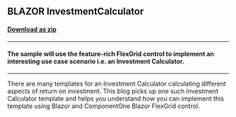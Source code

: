 ## BLAZOR InvestmentCalculator 
#### [Download as zip](https://grapecity.github.io/DownGit/#/home?url=https://github.com/GrapeCity/ComponentOne-Blazor-Samples/tree/master/NET_9/General/InvestmentCalculator)
____
#### The sample will use the feature-rich FlexGrid control to implement an interesting use case scenario i.e. an Investment Calculator. 
____
There are many templates for an Investment Calculator calculating different aspects of return on investment. 
This blog picks up one such Investment Calculator template and helps you understand how you can implement this template using Blazor and ComponentOne Blazor FlexGrid control.

